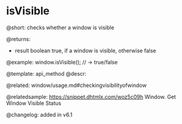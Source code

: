 isVisible
==============

@short: checks whether a window is visible


@returns: 
- result	boolean		true, if a window is visible, otherwise false 



@example:
window.isVisible(); // -> true/false

@template: api_method
@descr:


@related: window/usage.md#checkingvisibilityofwindow

@relatedsample: https://snippet.dhtmlx.com/woz5c09h	Window. Get Window Visible Status



@changelog: added in v6.1